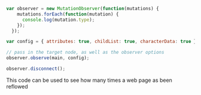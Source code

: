 ```js
var observer = new MutationObserver(function(mutations) {
    mutations.forEach(function(mutation) {
      console.log(mutation.type);
    });    
  });

var config = { attributes: true, childList: true, characterData: true };

// pass in the target node, as well as the observer options
observer.observe(main, config);

observer.disconnect();
```

This code can be used to see how many times a web page as been reflowed
